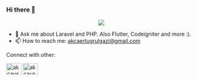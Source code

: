 ### Hi there 👋

<p align="center">
    <img src="https://github-readme-stats.vercel.app/api?username=akcauser&show_icons=true&theme=radical">
</p>

- 💬 Ask me about Laravel and PHP. Also Flutter, Codeigniter and more :).
- 📫 How to reach me: akcaertugrulgazi@gmail.com

Connect with other: 

<a href="https://twitter.com/akcauser" target="blank"><img align="center" src="https://raw.githubusercontent.com/rahuldkjain/github-profile-readme-generator/master/src/images/icons/Social/twitter.svg" alt="akcauser" height="30" width="40" /></a>
<a href="https://linkedin.com/in/akcauser" target="blank"><img align="center" src="https://raw.githubusercontent.com/rahuldkjain/github-profile-readme-generator/master/src/images/icons/Social/linked-in-alt.svg" alt="akcauser" height="30" width="40" /></a>

<!--
**akcauser/akcauser** is a ✨ _special_ ✨ repository because its `README.md` (this file) appears on your GitHub profile.

Here are some ideas to get you started:

- 🔭 I’m currently working on ...
- 🌱 I’m currently learning ...
- 👯 I’m looking to collaborate on ...
- 🤔 I’m looking for help with ...
- 😄 Pronouns: ...
- ⚡ Fun fact: ...
-->
